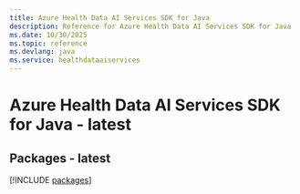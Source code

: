 ```yaml
---
title: Azure Health Data AI Services SDK for Java
description: Reference for Azure Health Data AI Services SDK for Java
ms.date: 10/30/2025
ms.topic: reference
ms.devlang: java
ms.service: healthdataaiservices
---
```

# Azure Health Data AI Services SDK for Java - latest
## Packages - latest
[!INCLUDE [packages](health-data-ai-services-index.md)]